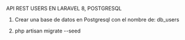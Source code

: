 API REST USERS EN LARAVEL 8, POSTGRESQL

1) Crear una base de datos en Postgresql con el nombre de: db_users

2) php artisan migrate --seed



